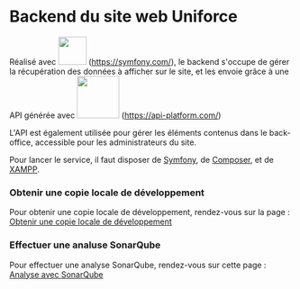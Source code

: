 # Backend du site web Uniforce

Réalisé avec <img src="https://symfony.com/logos/symfony_black_02.svg" height="50" /> (https://symfony.com/), le backend s'occupe de gérer la récupération des données à afficher sur le site, et les envoie grâce à une API générée avec <img src="https://api-platform.com/static/Logo_Circle%20webby%20text%20blue-2a15225e1eb2d831b3a11e23b5d5ed7d.svg" height="75" /> (https://api-platform.com/)

L'API est également utilisée pour gérer les éléments contenus dans le back-office, accessible pour les administrateurs du site.

Pour lancer le service, il faut disposer de [Symfony](https://symfony.com/), de [Composer](https://getcomposer.org/), et de [XAMPP](https://www.apachefriends.org/fr/index.html).

### Obtenir une copie locale de développement
Pour obtenir une copie locale de développement, rendez-vous sur la page : [Obtenir une copie locale de développement](https://github.com/MaximeMerrien/uniforceBackEnd/wiki/Obtenir-une-copie-locale-de-d%C3%A9veloppement)

### Effectuer une analuse SonarQube
Pour effectuer une analyse SonarQube, rendez-vous sur cette page : [Analyse avec SonarQube](https://github.com/MaximeMerrien/uniforceBackEnd/wiki/SonarQube)
